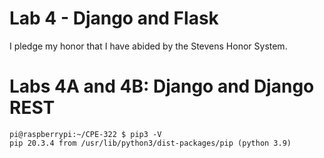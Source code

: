 # Lab 4 - Django and Flask
I pledge my honor that I have abided by the Stevens Honor System.

# Labs 4A and 4B: Django and Django REST

```
pi@raspberrypi:~/CPE-322 $ pip3 -V
pip 20.3.4 from /usr/lib/python3/dist-packages/pip (python 3.9)
```
